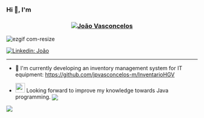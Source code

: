 
### Hi 👋, I'm 

<h3 align="center"><a href="https://hud0shnik.github.io/">
   <img alt="João Vasconcelos" src="https://readme-typing-svg.herokuapp.com/?lines=João+Pedro+Vasconcelos;&font=Fira%20Code&width=440&height=45&color=68C3D4&vCenter=true&size=21"></a>
</h3>








![ezgif com-resize](https://github.com/jpvasconcelos-m/jpvasconcelos-m/assets/121913086/08000e62-b87b-4459-a86d-f0aac5e0d333)


[![Linkedin: João](https://img.shields.io/badge/LinkedIn-0077B5?style=for-the-badge&logo=linkedin&logoColor=white=https://www.linkedin.com/in/jo%C3%A3o-vasconcelos-7341741a4/)](https://www.linkedin.com/in/jo%C3%A3o-vasconcelos-7341741a4//) 






---

- 🔭  I'm currently developing an inventory management system for IT equipment: https://github.com/jpvasconcelos-m/InventarioHGV
- <a href="https://img.shields.io/badge/https%3A%2F%2Fraw.githubusercontent.com%2Fjmnote%2Fz-icons%2Fmaster%2Fsvg%2Fjava.svg">
    <img src="https://raw.githubusercontent.com/jmnote/z-icons/master/svg/java.svg" alt="ezcv logo" width="25" height="25"></a> Looking forward to improve my knowledge towards Java programming.

   <a href="https://github.com/anuraghazra/github-readme-stats">
  <img align="center" src="https://github-readme-stats.vercel.app/api/pin/?username=anuraghazra&repo=github-readme-stats" />
</a>
<a href="https://github.com/anuraghazra/convoychat">
  <img align="center" src="https://github-readme-stats.vercel.app/api/pin/?username=anuraghazra&repo=convoychat" />
</a>






